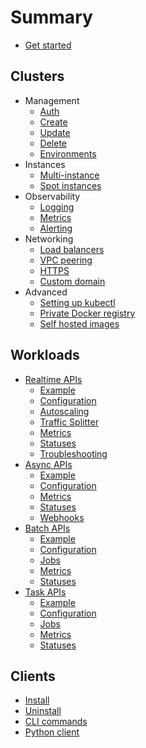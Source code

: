 # Summary

* [Get started](start.md)

## Clusters

* Management
  * [Auth](clusters/management/auth.md)
  * [Create](clusters/management/create.md)
  * [Update](clusters/management/update.md)
  * [Delete](clusters/management/delete.md)
  * [Environments](clusters/management/environments.md)
* Instances
  * [Multi-instance](clusters/instances/multi.md)
  * [Spot instances](clusters/instances/spot.md)
* Observability
  * [Logging](clusters/observability/logging.md)
  * [Metrics](clusters/observability/metrics.md)
  * [Alerting](clusters/observability/alerting.md)
* Networking
  * [Load balancers](clusters/networking/load-balancers.md)
  * [VPC peering](clusters/networking/vpc-peering.md)
  * [HTTPS](clusters/networking/https.md)
  * [Custom domain](clusters/networking/custom-domain.md)
* Advanced
  * [Setting up kubectl](clusters/advanced/kubectl.md)
  * [Private Docker registry](clusters/advanced/registry.md)
  * [Self hosted images](clusters/advanced/self-hosted-images.md)

## Workloads

* [Realtime APIs](workloads/realtime/realtime-apis.md)
  * [Example](workloads/realtime/example.md)
  * [Configuration](workloads/realtime/configuration.md)
  * [Autoscaling](workloads/realtime/autoscaling.md)
  * [Traffic Splitter](workloads/realtime/traffic-splitter.md)
  * [Metrics](workloads/realtime/metrics.md)
  * [Statuses](workloads/realtime/statuses.md)
  * [Troubleshooting](workloads/realtime/troubleshooting.md)
* [Async APIs](workloads/async/async-apis.md)
  * [Example](workloads/async/example.md)
  * [Configuration](workloads/async/configuration.md)
  * [Metrics](workloads/async/metrics.md)
  * [Statuses](workloads/async/statuses.md)
  * [Webhooks](workloads/async/webhooks.md)
* [Batch APIs](workloads/batch/batch-apis.md)
  * [Example](workloads/batch/example.md)
  * [Configuration](workloads/batch/configuration.md)
  * [Jobs](workloads/batch/jobs.md)
  * [Metrics](workloads/batch/metrics.md)
  * [Statuses](workloads/batch/statuses.md)
* [Task APIs](workloads/task/task-apis.md)
  * [Example](workloads/task/example.md)
  * [Configuration](workloads/task/configuration.md)
  * [Jobs](workloads/task/jobs.md)
  * [Metrics](workloads/task/metrics.md)
  * [Statuses](workloads/task/statuses.md)

## Clients

* [Install](clients/install.md)
* [Uninstall](clients/uninstall.md)
* [CLI commands](clients/cli.md)
* [Python client](clients/python.md)
